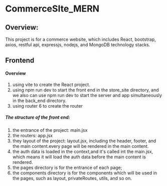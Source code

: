 # CommerceSIte_MERN

## Overview:

This project is for a commerce website, which includes React, bootstrap, axios, restful api, expressjs, nodejs, and MongoDB technology stacks.

## Frontend

#### Overview

1. using vite to create the React project.
2. using npm run dev to start the front end in the store_site directory, and we also can use npm run dev to start the server and app simultaneously in the back_end directory.
3. using router 6 to create the router

##### The structure of the front end:

1. the entrance of the project: main.jsx
2. the routers: app.jsx
3. they layout of the project: layout.jsx, including the header, footer, and the main content.every page will be rendered in the main content.
4. the auth data is loaded in the context,and it's called int the main.jsx, which means it will load the auth data before the main content is rendered.
5. the pages directory is for the entrance of each page;
6. the components directory is for the components which will be used in the pages, such as layout, privateRoutes, utils, and so on.
